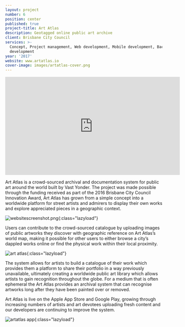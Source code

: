 ```yaml
---
layout: project
number: 6
position: center
published: true
project-title: Art Atlas
description: Geotagged online public art archive
client: Brisbane City Council
services: >-
  Concept, Project management, Web development, Mobile development, Back-end
  development
year: '2017'
website: www.artatlas.io
cover-image: images/artatlas-cover.png
---
```

<div class="video-responsive">
	<iframe width="560" height="315" src="https://www.youtube.com/embed/h7gMif_YGIQ" frameborder="0" allow="autoplay; encrypted-media" allowfullscreen></iframe>
</div>

Art Atlas is a crowd-sourced archival and documentation system for public art around the world built by Vast Yonder. The project was made possible through the funding received as part of the 2016 Brisbane City Council Innovation Award, Art Atlas has grown from a simple concept into a worldwide platform for street artists and admirers to display their own works and explore appreciated pieces in a geographic context. 

![websitescreenshot.png]({{site.baseurl}}/images/websitescreenshot.png){:class="lazyload"}

Users can contribute to the crowd-sourced catalogue by uploading images of public artworks they discover with geographic reference on Art Atlas’s world map, making it possible for other users to either browse a city’s dappled works online or find the physical work within their local proximity. 

![art atlas]({{site.baseurl}}/images/artatlas1.png){:class="lazyload"}

The system allows for artists to build a catalogue of their work which provides them a platform to share their portfolio in a way previously unavailable, ultimately creating a worldwide public art library which allows artists to gain recognition throughout the globe. For a medium that is often ephemeral the Art Atlas provides an archival system that can recognise artworks long after they have been painted over or removed.

Art Atlas is live on the Apple App Store and Google Play, growing through increasing numbers of artists and art devotees uploading fresh content and our developers are continuing to improve the system.

![artatlas app]({{site.baseurl}}/images/artatlasapp.png){:class="lazyload"}
